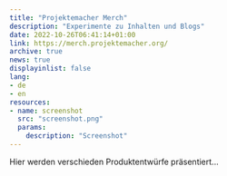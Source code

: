 ```yaml
---
title: "Projektemacher Merch"
description: "Experimente zu Inhalten und Blogs"
date: 2022-10-26T06:41:14+01:00
link: https://merch.projektemacher.org/
archive: true
news: true
displayinlist: false
lang:
- de
- en
resources:
- name: screenshot
  src: "screenshot.png"
  params:
    description: "Screenshot"
---
```


Hier werden verschieden Produktentwürfe präsentiert...
